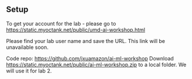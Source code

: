 ## Setup

To get your account for the lab - please go to https://static.myoctank.net/public/umd-ai-workshop.html

Please find your lab user name and save the URL. This link will be unavailable soon.

Code repo: https://github.com/jxuamazon/ai-ml-workshop
Download https://static.myoctank.net/public/ai-ml-workshop.zip to a local folder. We will use it for lab 2.